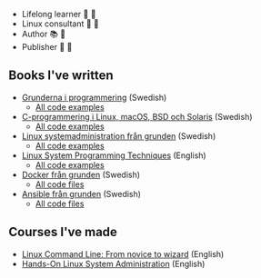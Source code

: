 * Lifelong learner :school: :notebook_with_decorative_cover:
* Linux consultant :penguin: :whale:
* Author :books: :orange_book:
* Publisher :newspaper: :green_book:

## Books I've written
* [Grunderna i
  programmering](https://cyberinfo.se/bocker/#grunderna-i-programmering)
  (Swedish)
    * [All code examples](https://github.com/jackbenny/grunderna-i-programmering-andra-utgavan)
* [C-programmering i Linux, macOS, BSD och
  Solaris](https://cyberinfo.se/bocker/#c-programmering-i-linux-macos-bsd-och-solaris)
  (Swedish)
    * [All code examples](https://github.com/jackbenny/c-programmering-tredje-utgavan)
* [Linux systemadministration från
  grunden](https://cyberinfo.se/bocker/#linux-systemadministration-fr%C3%A5n-grunden)
  (Swedish)
    * [All code examples](https://github.com/jackbenny/linux-systemadministration-fran-grunden)
* [Linux System Programming Techniques](https://www.amazon.com/dp/1789951283) (English)
    * [All code examples](https://github.com/PacktPublishing/Linux-System-Programming-Techniques)
* [Docker från
  grunden](https://www.cyberinfo.se/bocker/#docker-fr%C3%A5n-grunden) (Swedish)
    * [All code files](https://github.com/jackbenny/docker-fran-grunden)
* [Ansible från grunden](https://www.cyberinfo.se/bocker/#ansible-fr%C3%A5n-grunden) (Swedish)
    * [All code files](https://github.com/jackbenny/ansible-fran-grunden)


## Courses I've made
* [Linux Command Line: From novice to
  wizard](https://www.udemy.com/course/linux-command-line-from-novice-to-wizard/?referralCode=D1F8010EA93F631EAC6D)
  (English)
* [Hands-On Linux System
  Administration](https://www.packtpub.com/product/hands-on-linux-system-administration-video/9781789133219)
  (English)

